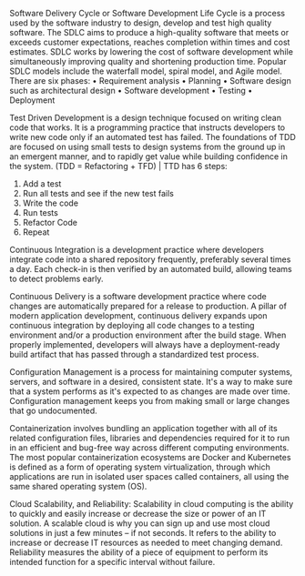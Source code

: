 

Software Delivery Cycle or Software Development Life Cycle is a process used by the software industry to design, develop and test high quality software. 
The SDLC aims to produce a high-quality software that meets or exceeds customer expectations, reaches completion within times and cost estimates. 
SDLC works by lowering the cost of software development while simultaneously improving quality and shortening production time. Popular SDLC models include the waterfall model, spiral model, and Agile model.  
There are six phases:
•	Requirement analysis
•	Planning
•	Software design such as architectural design
•	Software development
•	Testing
•	Deployment

Test Driven Development is a design technique focused on writing clean code that works. 
It is a programming practice that instructs developers to write new code only if an automated test has failed. 
The foundations of TDD are focused on using small tests to design systems from the ground up in an emergent manner, 
and to rapidly get value while building confidence in the system. (TDD = Refactoring + TFD) | TTD has 6 steps:
1.	Add a test
2.	Run all tests and see if the new test fails
3.	Write the code
4.	Run tests
5.	Refactor Code
6.	Repeat

Continuous Integration is a development practice where developers integrate code into a shared repository frequently, 
preferably several times a day. Each check-in is then verified by an automated build, allowing teams to detect problems early.

Continuous Delivery is a software development practice where code changes are automatically prepared for a release to production. 
A pillar of modern application development, continuous delivery expands upon continuous integration by deploying all code changes to a 
testing environment and/or a production environment after the build stage. When properly implemented, developers will always have a deployment-ready 
build artifact that has passed through a standardized test process. 

Configuration Management is a process for maintaining computer systems, servers, and software in a desired, consistent state. 
It's a way to make sure that a system performs as it's expected to as changes are made over time. Configuration management keeps you from 
making small or large changes that go undocumented.

Containerization involves bundling an application together with all of its related configuration files, libraries and dependencies required for 
it to run in an efficient and bug-free way across different computing environments. The most popular containerization ecosystems are Docker and Kubernetes 
is defined as a form of operating system virtualization, through which applications are run in isolated user spaces called containers, all using the same shared operating system (OS).

Cloud Scalability, and Reliability: Scalability in cloud computing is the ability to quickly and easily increase or decrease the size or power of an IT solution. 
A scalable cloud is why you can sign up and use most cloud solutions in just a few minutes – if not seconds. It refers to the ability to increase or decrease IT resources as needed to meet changing demand. 
Reliability measures the ability of a piece of equipment to perform its intended function for a specific interval without failure.


